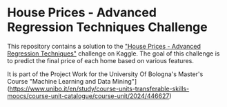 # House Prices - Advanced Regression Techniques Challenge

This repository contains a solution to the ["House Prices - Advanced Regression Techniques"](https://www.kaggle.com/competitions/house-prices-advanced-regression-techniques/overview) challenge on Kaggle. The goal of this challenge is to predict the final price of each home based on various features.

It is part of the Project Work for the University Of Bologna's Master's Course "Machine Learning and Data Mining"](https://www.unibo.it/en/study/course-units-transferable-skills-moocs/course-unit-catalogue/course-unit/2024/446627)
